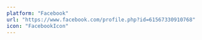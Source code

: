 ```yaml
---
platform: "Facebook"
url: "https://www.facebook.com/profile.php?id=61567330910768"
icon: "FacebookIcon"
---
```

